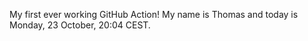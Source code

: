 My first ever working GitHub Action!
My name is Thomas and today is Monday, 23 October, 20:04 CEST. 
